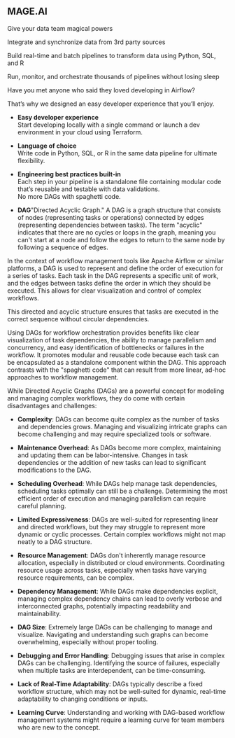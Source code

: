 ## MAGE.AI

Give your data team magical powers

Integrate and synchronize data from 3rd party sources

Build real-time and batch pipelines to transform data using Python, SQL, and R

Run, monitor, and orchestrate thousands of pipelines without losing sleep

Have you met anyone who said they loved developing in Airflow?

That’s why we designed an easy developer experience that you’ll enjoy.

- **Easy developer experience**    
Start developing locally with a single command or launch a dev environment in your cloud using Terraform.

- **Language of choice**  
Write code in Python, SQL, or R in the same data pipeline for ultimate flexibility.

- **Engineering best practices built-in**  
Each step in your pipeline is a standalone file containing modular code that’s reusable and testable with data validations.  
No more DAGs with spaghetti code.

- **DAG**"Directed Acyclic Graph." A DAG is a graph structure that consists of nodes (representing tasks or operations) connected by edges
  (representing dependencies between tasks). The term "acyclic" indicates that there are no cycles or loops in the graph, meaning you can't
  start at a node and follow the edges to return to the same node by following a sequence of edges.

In the context of workflow management tools like Apache Airflow or similar platforms, a DAG is used to represent and define the order of 
execution for a series of tasks. Each task in the DAG represents a specific unit of work, and the edges between tasks define the order in
which they should be executed. This allows for clear visualization and control of complex workflows.

This directed and acyclic structure ensures that tasks are executed in the correct sequence without circular dependencies.

Using DAGs for workflow orchestration provides benefits like clear visualization of task dependencies, the ability to manage parallelism and 
concurrency, and easy identification of bottlenecks or failures in the workflow. It promotes modular and reusable code because each task can be 
encapsulated as a standalone component within the DAG. This approach contrasts with the "spaghetti code" that can result from more linear, 
ad-hoc approaches to workflow management.

While Directed Acyclic Graphs (DAGs) are a powerful concept for modeling and managing complex workflows, they do come with certain disadvantages 
and challenges:

- **Complexity**: DAGs can become quite complex as the number of tasks and dependencies grows. Managing and visualizing intricate graphs can
  become challenging and may require specialized tools or software.

- **Maintenance Overhead**: As DAGs become more complex, maintaining and updating them can be labor-intensive. Changes in task dependencies or
   the addition of new tasks can lead to significant modifications to the DAG.

- **Scheduling Overhead**: While DAGs help manage task dependencies, scheduling tasks optimally can still be a challenge.
  Determining the most efficient order of execution and managing parallelism can require careful planning.

- **Limited Expressiveness**: DAGs are well-suited for representing linear and directed workflows, but they may struggle to represent more dynamic
  or cyclic processes. Certain complex workflows might not map neatly to a DAG structure.

- **Resource Management**: DAGs don't inherently manage resource allocation, especially in distributed or cloud environments.
  Coordinating resource usage across tasks, especially when tasks have varying resource requirements, can be complex.

- **Dependency Management**: While DAGs make dependencies explicit, managing complex dependency chains can lead to overly verbose and
  interconnected graphs, potentially impacting readability and maintainability.

- **DAG Size**: Extremely large DAGs can be challenging to manage and visualize. Navigating and understanding such graphs can become overwhelming,
  especially without proper tooling.

- **Debugging and Error Handling**: Debugging issues that arise in complex DAGs can be challenging. Identifying the source of failures,
  especially when multiple tasks are interdependent, can be time-consuming.

- **Lack of Real-Time Adaptability**: DAGs typically describe a fixed workflow structure, which may not be well-suited for dynamic, real-time
  adaptability to changing conditions or inputs.

- **Learning Curve**: Understanding and working with DAG-based workflow management systems might require a learning curve for team members who
  are new to the concept.


